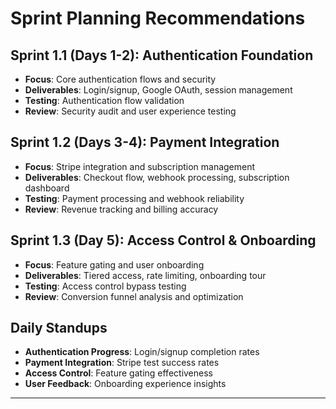 # Sprint Planning Recommendations

## Sprint 1.1 (Days 1-2): Authentication Foundation
- **Focus**: Core authentication flows and security
- **Deliverables**: Login/signup, Google OAuth, session management
- **Testing**: Authentication flow validation
- **Review**: Security audit and user experience testing

## Sprint 1.2 (Days 3-4): Payment Integration
- **Focus**: Stripe integration and subscription management
- **Deliverables**: Checkout flow, webhook processing, subscription dashboard
- **Testing**: Payment processing and webhook reliability
- **Review**: Revenue tracking and billing accuracy

## Sprint 1.3 (Day 5): Access Control & Onboarding
- **Focus**: Feature gating and user onboarding
- **Deliverables**: Tiered access, rate limiting, onboarding tour
- **Testing**: Access control bypass testing
- **Review**: Conversion funnel analysis and optimization

## Daily Standups
- **Authentication Progress**: Login/signup completion rates
- **Payment Integration**: Stripe test success rates
- **Access Control**: Feature gating effectiveness
- **User Feedback**: Onboarding experience insights

---
